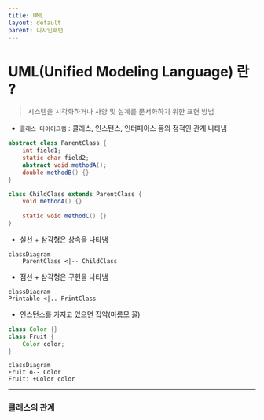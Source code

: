 ```yaml
---
title: UML
layout: default
parent: 디자인패턴
---
```


# UML(Unified Modeling Language) 란 ?
> 시스템을 시각화하거나 사양 및 설계를 문서화하기 위한 표현 방법

* `클래스 다이어그램` : 클래스, 인스턴스, 인터페이스 등의 정적인 관계 나타냄


```java
abstract class ParentClass {
    int field1;
    static char field2;
    abstract void methodA();
    double methodB() {}
}

class ChildClass extends ParentClass {
	void methodA() {}
    
    static void methodC() {}
}
```


* 실선 + 삼각형은 상속을 나타냄
```mermaid
classDiagram
    ParentClass <|-- ChildClass
```
* 점선 + 삼각형은 구현을 나타냄
```mermaid
classDiagram
Printable <|.. PrintClass
```

* 인스턴스를 가지고 있으면 집약(마름모 꼴)
```java
class Color {}
class Fruit {
    Color color;
}
```
```mermaid
classDiagram
Fruit o-- Color
Fruit: +Color color
```

---
### 클래스의 관계


